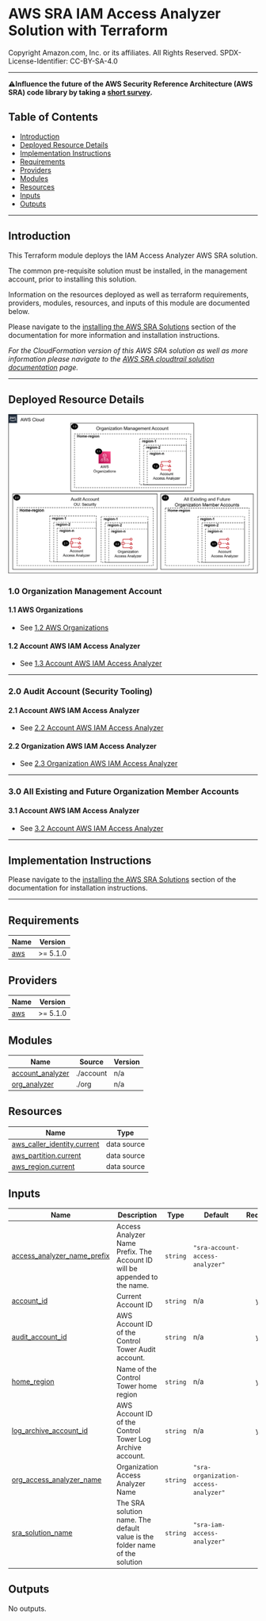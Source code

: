 # AWS SRA IAM Access Analyzer Solution with Terraform<!-- omit in toc -->
<!-- markdownlint-disable MD033 -->

Copyright Amazon.com, Inc. or its affiliates. All Rights Reserved. SPDX-License-Identifier: CC-BY-SA-4.0

---

⚠️**Influence the future of the AWS Security Reference Architecture (AWS SRA) code library by taking a [short survey](https://amazonmr.au1.qualtrics.com/jfe/form/SV_9oFz0p67iCw3obk).**

## <!-- omit in toc -->

## Table of Contents<!-- omit in toc -->

- [Introduction](#introduction)
- [Deployed Resource Details](#deployed-resource-details)
- [Implementation Instructions](#implementation-instructions)
- [Requirements](#requirements)
- [Providers](#providers)
- [Modules](#modules)
- [Resources](#resources)
- [Inputs](#inputs)
- [Outputs](#outputs)

---

## Introduction

This Terraform module deploys the IAM Access Analyzer AWS SRA solution.  

The common pre-requisite solution must be installed, in the management account, prior to installing this solution.

Information on the resources deployed as well as terraform requirements, providers, modules, resources, and inputs of this module are documented below.

Please navigate to the [installing the AWS SRA Solutions](./../../README.md#installing-the-aws-sra-solutions) section of the documentation for more information and installation instructions.

*For the CloudFormation version of this AWS SRA solution as well as more information please navigate to the [AWS SRA cloudtrail solution documentation](./../../../solutions/iam/iam_access_analyzer/README.md) page.*

---

## Deployed Resource Details

![Architecture](./../../../solutions/iam/iam_access_analyzer/documentation/iam-access-analyzer-terraform.png)

### 1.0 Organization Management Account<!-- omit in toc -->

#### 1.1 AWS Organizations<!-- omit in toc -->

- See [1.2 AWS Organizations](./../../../solutions/iam/iam_access_analyzer/README.md#12-aws-organizations)

#### 1.2 Account AWS IAM Access Analyzer<!-- omit in toc -->

- See [1.3 Account AWS IAM Access Analyzer](./../../../solutions/iam/iam_access_analyzer/README.md#13-account-aws-iam-access-analyzer)

---

### 2.0 Audit Account (Security Tooling)<!-- omit in toc -->

#### 2.1 Account AWS IAM Access Analyzer<!-- omit in toc -->

- See [2.2 Account AWS IAM Access Analyzer](./../../../solutions/iam/iam_access_analyzer/README.md#22-account-aws-iam-access-analyzer)

#### 2.2 Organization AWS IAM Access Analyzer<!-- omit in toc -->

- See [2.3 Organization AWS IAM Access Analyzer](./../../../solutions/iam/iam_access_analyzer/README.md#23-organization-aws-iam-access-analyzer)

---

### 3.0 All Existing and Future Organization Member Accounts<!-- omit in toc -->

#### 3.1 Account AWS IAM Access Analyzer<!-- omit in toc -->

- See [3.2 Account AWS IAM Access Analyzer](./../../../solutions/iam/iam_access_analyzer/README.md#32-account-aws-iam-access-analyzer)

---

## Implementation Instructions

Please navigate to the [installing the AWS SRA Solutions](./../../README.md#installing-the-aws-sra-solutions) section of the documentation for installation instructions.


---
<!-- BEGIN_TF_DOCS -->
## Requirements

| Name | Version |
|------|---------|
| <a name="requirement_aws"></a> [aws](#requirement\_aws) | >= 5.1.0 |

## Providers

| Name | Version |
|------|---------|
| <a name="provider_aws"></a> [aws](#provider\_aws) | >= 5.1.0 |

## Modules

| Name | Source | Version |
|------|--------|---------|
| <a name="module_account_analyzer"></a> [account\_analyzer](#module\_account\_analyzer) | ./account | n/a |
| <a name="module_org_analyzer"></a> [org\_analyzer](#module\_org\_analyzer) | ./org | n/a |

## Resources

| Name | Type |
|------|------|
| [aws_caller_identity.current](https://registry.terraform.io/providers/hashicorp/aws/latest/docs/data-sources/caller_identity) | data source |
| [aws_partition.current](https://registry.terraform.io/providers/hashicorp/aws/latest/docs/data-sources/partition) | data source |
| [aws_region.current](https://registry.terraform.io/providers/hashicorp/aws/latest/docs/data-sources/region) | data source |

## Inputs

| Name | Description | Type | Default | Required |
|------|-------------|------|---------|:--------:|
| <a name="input_access_analyzer_name_prefix"></a> [access\_analyzer\_name\_prefix](#input\_access\_analyzer\_name\_prefix) | Access Analyzer Name Prefix. The Account ID will be appended to the name. | `string` | `"sra-account-access-analyzer"` | no |
| <a name="input_account_id"></a> [account\_id](#input\_account\_id) | Current Account ID | `string` | n/a | yes |
| <a name="input_audit_account_id"></a> [audit\_account\_id](#input\_audit\_account\_id) | AWS Account ID of the Control Tower Audit account. | `string` | n/a | yes |
| <a name="input_home_region"></a> [home\_region](#input\_home\_region) | Name of the Control Tower home region | `string` | n/a | yes |
| <a name="input_log_archive_account_id"></a> [log\_archive\_account\_id](#input\_log\_archive\_account\_id) | AWS Account ID of the Control Tower Log Archive account. | `string` | n/a | yes |
| <a name="input_org_access_analyzer_name"></a> [org\_access\_analyzer\_name](#input\_org\_access\_analyzer\_name) | Organization Access Analyzer Name | `string` | `"sra-organization-access-analyzer"` | no |
| <a name="input_sra_solution_name"></a> [sra\_solution\_name](#input\_sra\_solution\_name) | The SRA solution name. The default value is the folder name of the solution | `string` | `"sra-iam-access-analyzer"` | no |

## Outputs

No outputs.
<!-- END_TF_DOCS -->